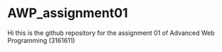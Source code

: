 # AWP_assignment01

Hi this is the github repository for the assignment 01 of Advanced Web Programming (3161611)
